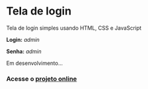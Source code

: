 # Tela de login

Tela de login simples usando HTML, CSS e JavaScript

**Login:** *admin*

**Senha:** *admin*

Em desenvolvimento...

### Acesse o [projeto online](https://andypeas.github.io/Login/)
